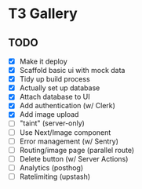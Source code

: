 # T3 Gallery

## TODO

- [x] Make it deploy
- [x] Scaffold basic ui with mock data
- [x] Tidy up build process
- [x] Actually set up database
- [x] Attach database to UI
- [x] Add authentication (w/ Clerk)
- [x] Add image upload
- [ ] "taint" (server-only)
- [ ] Use Next/Image component
- [ ] Error management (w/ Sentry)
- [ ] Routing/image page (parallel route)
- [ ] Delete button (w/ Server Actions)
- [ ] Analytics (posthog)
- [ ] Ratelimiting (upstash)